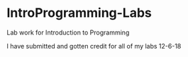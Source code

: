 # IntroProgramming-Labs
Lab work for Introduction to Programming

I have submitted and gotten credit for all of my labs 12-6-18
